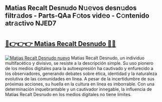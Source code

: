 ## Matias Recalt Desnudo N𝚞𝚎vos desn𝚞dos filtr𝚊dos - Parts-QAa F𝚘tos vid𝚎o - C𝚘ntenido atr𝚊ctivo NJED7

# <h2><a href="http://mb64pu.tromn.icu/?c=Matias+Recalt+Desnudo">🔗👉👉👉 Matias Recalt Desnudo 🔗🔗</a></h2>

[![Matias Recalt Desnudo nuevo](https://i.imgur.com/pEAQMta.gif)](http://mb64pu.tromn.icu/?c=Matias+Recalt+Desnudo)
Matias Recalt Desnudo, un individuo multifacético y divisivo, se resiste a la descripción simple. Su uso pionero de los medios digitales para la autoexpresión ha cautivado y enfurecido a los observadores, generando debates sobre ética, identidad y la naturaleza evolutiva de las comunidades en línea. A pesar de la incertidumbre de sus próximas acciones, su huella en la cultura en línea es imborrable. Con una determinación inquebrantable y un cautivador innegable, la influencia de Matias Recalt Desnudo en los medios digitales no tiene límites.
